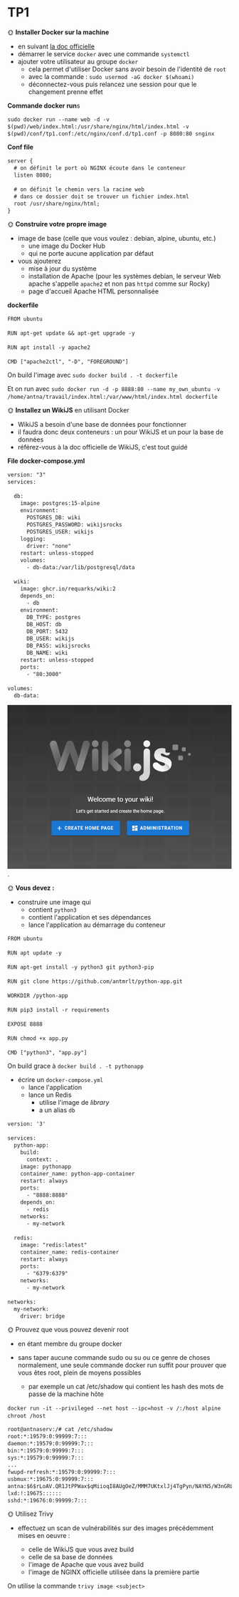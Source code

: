 # TP1

🌞 **Installer Docker sur la machine**

- en suivant [la doc officielle](https://docs.docker.com/engine/install/)
- démarrer le service `docker` avec une commande `systemctl`
- ajouter votre utilisateur au groupe `docker`
  - cela permet d'utiliser Docker sans avoir besoin de l'identité de `root`
  - avec la commande : `sudo usermod -aG docker $(whoami)`
  - déconnectez-vous puis relancez une session pour que le changement prenne effet

**Commande docker run**s
```
sudo docker run --name web -d -v $(pwd)/web/index.html:/usr/share/nginx/html/index.html -v $(pwd)/conf/tp1.conf:/etc/nginx/conf.d/tp1.conf -p 8080:80 snginx
```

**Conf file**
```
server {
  # on définit le port où NGINX écoute dans le conteneur
  listen 8080;

  # on définit le chemin vers la racine web
  # dans ce dossier doit se trouver un fichier index.html
  root /usr/share/nginx/html;
}
```

🌞 **Construire votre propre image**

- image de base (celle que vous voulez : debian, alpine, ubuntu, etc.)
  - une image du Docker Hub
  - qui ne porte aucune application par défaut
- vous ajouterez
  - mise à jour du système
  - installation de Apache (pour les systèmes debian, le serveur Web apache s'appelle `apache2` et non pas `httpd` comme sur Rocky)
  - page d'accueil Apache HTML personnalisée

**dockerfile**
```
FROM ubuntu

RUN apt-get update && apt-get upgrade -y

RUN apt install -y apache2

CMD ["apache2ctl", "-D", "FOREGROUND"]
```

On build l'image avec `sudo docker build . -t dockerfile`

Et on run avec `sudo docker run -d -p 8888:80 --name my_own_ubuntu -v /home/antna/travail/index.html:/var/www/html/index.html dockerfile`

🌞 **Installez un WikiJS** en utilisant Docker

- WikiJS a besoin d'une base de données pour fonctionner
- il faudra donc deux conteneurs : un pour WikiJS et un pour la base de données
- référez-vous à la doc officielle de WikiJS, c'est tout guidé

**File docker-compose.yml**

```
version: "3"
services:

  db:
    image: postgres:15-alpine
    environment:
      POSTGRES_DB: wiki
      POSTGRES_PASSWORD: wikijsrocks
      POSTGRES_USER: wikijs
    logging:
      driver: "none"
    restart: unless-stopped
    volumes:
      - db-data:/var/lib/postgresql/data

  wiki:
    image: ghcr.io/requarks/wiki:2
    depends_on:
      - db
    environment:
      DB_TYPE: postgres
      DB_HOST: db
      DB_PORT: 5432
      DB_USER: wikijs
      DB_PASS: wikijsrocks
      DB_NAME: wiki
    restart: unless-stopped
    ports:
      - "80:3000"

volumes:
  db-data:
  ```

  ![Wkijs create home page](/wikijs.png "Titre de l'image").


🌞 **Vous devez :**

- construire une image qui
  - contient `python3`
  - contient l'application et ses dépendances
  - lance l'application au démarrage du conteneur

```
FROM ubuntu

RUN apt update -y

RUN apt-get install -y python3 git python3-pip

RUN git clone https://github.com/antmrlt/python-app.git

WORKDIR /python-app

RUN pip3 install -r requirements

EXPOSE 8888

RUN chmod +x app.py

CMD ["python3", "app.py"]
```
On build grace à `docker build . -t pythonapp`

- écrire un `docker-compose.yml`
  - lance l'application
  - lance un Redis
    - utilise l'image de *library*
    - a un alias `db`

```
version: '3'

services:
  python-app:
    build:
      context: .
    image: pythonapp
    container_name: python-app-container
    restart: always
    ports:
      - "8888:8888"
    depends_on:
      - redis
    networks:
      - my-network

  redis:
    image: "redis:latest"
    container_name: redis-container
    restart: always
    ports:
      - "6379:6379"
    networks:
      - my-network

networks:
  my-network:
    driver: bridge
```

🌞 Prouvez que vous pouvez devenir root
- en étant membre du groupe docker

- sans taper aucune commande sudo ou su ou ce genre de choses
normalement, une seule commande docker run suffit
pour prouver que vous êtes root, plein de moyens possibles
  - par exemple un cat /etc/shadow qui contient les hash des mots de passe de la machine hôte

`docker run -it --privileged --net host --ipc=host -v /:/host alpine chroot /host`

```
root@antnaserv:/# cat /etc/shadow
root:*:19579:0:99999:7:::
daemon:*:19579:0:99999:7:::
bin:*:19579:0:99999:7:::
sys:*:19579:0:99999:7:::
...
fwupd-refresh:*:19579:0:99999:7:::
usbmux:*:19675:0:99999:7:::
antna:$6$rLoAV.QR1JtPPWax$qMiioqI8AUgOeZ/MMM7UKtxlJj4TgPyn/NAYN5/W3nGRLf1IVYbGkAn4kfLEVd6ra/icAXxDjiOUsvNnzLddU/:19675:0:99999:7:::
lxd:!:19675::::::
sshd:*:19676:0:99999:7:::
```

🌞 Utilisez Trivy

- effectuez un scan de vulnérabilités sur des images précédemment mises en oeuvre :

  - celle de WikiJS que vous avez build
  - celle de sa base de données
  - l'image de Apache que vous avez build
  - l'image de NGINX officielle utilisée dans la première partie

On utilise la commande `trivy image <subject>`